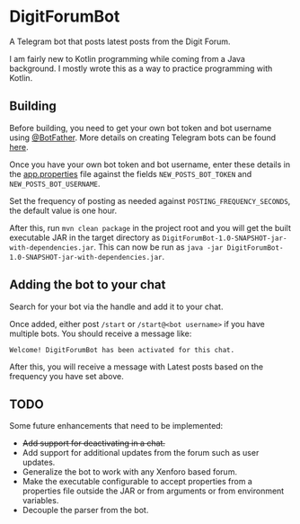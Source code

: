 # DigitForumBot
A Telegram bot that posts latest posts from the Digit Forum.

I am fairly new to Kotlin programming while coming from a Java background. I mostly wrote this as a way to practice programming with Kotlin.

## Building
Before building, you need to get your own bot token and bot username using [@BotFather](https://telegram.im/BotFather). More details on creating Telegram bots can be found [here](https://core.telegram.org/bots#3-how-do-i-create-a-bot).

Once you have your own bot token and bot username, enter these details in the [app.properties](https://github.com/desmond27/DigitForumBot/blob/master/src/main/resources/app.properties) file against the fields `NEW_POSTS_BOT_TOKEN` and `NEW_POSTS_BOT_USERNAME`.

Set the frequency of posting as needed against `POSTING_FREQUENCY_SECONDS`, the default value is one hour.

After this, run `mvn clean package` in the project root and you will get the built executable JAR in the target directory as `DigitForumBot-1.0-SNAPSHOT-jar-with-dependencies.jar`. This can now be run as `java -jar DigitForumBot-1.0-SNAPSHOT-jar-with-dependencies.jar`.

## Adding the bot to your chat
Search for your bot via the handle and add it to your chat.

Once added, either post `/start` or `/start@<bot username>` if you have multiple bots. You should receive a message like:

```
Welcome! DigitForumBot has been activated for this chat.
```

After this, you will receive a message with Latest posts based on the frequency you have set above.

## TODO

Some future enhancements that need to be implemented:

* ~~Add support for deactivating in a chat.~~
* Add support for additional updates from the forum such as user updates.
* Generalize the bot to work with any Xenforo based forum.
* Make the executable configurable to accept properties from a properties file outside the JAR or from arguments or from environment variables.
* Decouple the parser from the bot.
